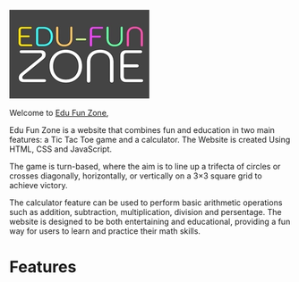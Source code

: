 ![Edu-Fun logo](assets/images/readme-images/edu-fun-logo.webp)

Welcome to [Edu Fun Zone](https://ebychacko.github.io/project2_game/),

Edu Fun Zone is a website that combines fun and education in two main features: a Tic Tac Toe game and a calculator. The Website is created Using HTML, CSS and JavaScript.

The game is turn-based, where the aim is to line up a trifecta of circles or crosses diagonally, horizontally, or vertically on a 3×3 square grid to achieve victory. 

 The calculator feature can be used to perform basic arithmetic operations such as addition, subtraction, multiplication, division and persentage. The website is designed to be both entertaining and educational, providing a fun way for users to learn and practice their math skills.

# Features

